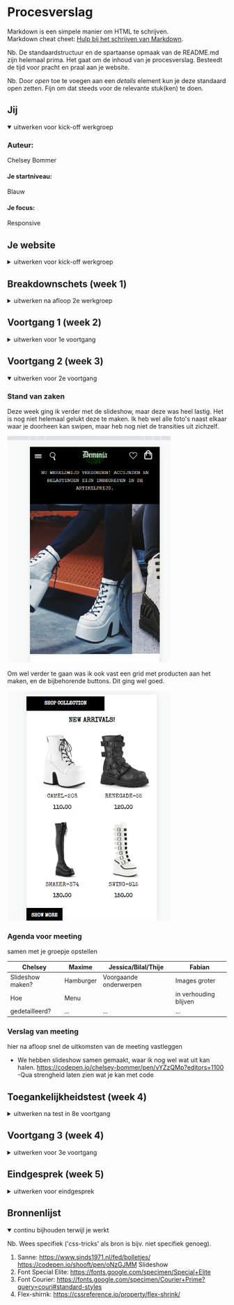 # Procesverslag
Markdown is een simpele manier om HTML te schrijven.  
Markdown cheat cheet: [Hulp bij het schrijven van Markdown](https://github.com/adam-p/markdown-here/wiki/Markdown-Cheatsheet).

Nb. De standaardstructuur en de spartaanse opmaak van de README.md zijn helemaal prima. Het gaat om de inhoud van je procesverslag. Besteedt de tijd voor pracht en praal aan je website.

Nb. Door *open* toe te voegen aan een *details* element kun je deze standaard open zetten. Fijn om dat steeds voor de relevante stuk(ken) te doen.





## Jij

<details open>
<summary>uitwerken voor kick-off werkgroep</summary>

### Auteur:
Chelsey Bommer

#### Je startniveau:
Blauw

#### Je focus:
Responsive
 
</details>





## Je website

<details>
<summary>uitwerken voor kick-off werkgroep</summary>

### Je opdracht:
demoniacult.com

#### Screenshot(s) van de eerste pagina (small screen): 
Homepage
<img src="images/schoen1.jpg" width="375px" alt="Homepagina van demoniacult">

#### Screenshot(s) van de tweede pagina (small screen):
Producten pagina (deze verander ik later miss nog naar andere producten)
<img src="images/schoen2.jpg" width="375px" alt="productenpagina demoniacult">
 
</details>





## Breakdownschets (week 1)

<details>
<summary>uitwerken na afloop 2e werkgroep</summary>

### de hele pagina: 
<img src="images/screen-hele.png" width="375px" alt="breakdown van de hele pagina">

### dynamisch deel (bijv menu): 
<img src="images/screen-half1.png" width="375px" alt="breakdown van een dynamisch deel">

### wellicht nog een dynamisch deel (bijv filter): 
<img src="images/screen-half2.png" width="375px" alt="breakdown van nog een dynamisch deel">

</details>





## Voortgang 1 (week 2)

<details>
<summary>uitwerken voor 1e voortgang</summary>

### Stand van zaken
Ik vond door de breakdown schets het vrij makkelijk om de html te schrijven. De css ging daarna ook wel goed, maar ik moet nog
 erop letten dat ik die netjes houd. 
 Ik heb mijn css nu half netjes:
 <img src="images/css.png" width="375px" alt="Screenshot van mijn CSS">


### Agenda voor meeting
samen met je groepje opstellen

 Wat ik wil vragen:
 -hoe zorg ik dat het niet meer inzoomt op grotere schermen?
 -is er nog iets niet kloppend etc

### Verslag van meeting
Uitkomsten van de meeting:

- We hebben opgelost dat de pagina niet meer inzoomde met width
- Ze vonden het verder prima

</details>





## Voortgang 2 (week 3)

<details open>
<summary>uitwerken voor 2e voortgang</summary>

### Stand van zaken
Deze week ging ik verder met de slideshow, maar deze was heel lastig. Het is nog niet helemaal gelukt 
 deze te maken. Ik heb wel alle foto's naast elkaar waar je doorheen kan swipen, maar heb nog niet de transities uit zichzelf.
 
 <img src="images/Voortgang1.png" width="375px" alt="Screenshot van mijn voortgang">
 
 Om wel verder te gaan was ik ook vast een grid met producten aan het maken, en de bijbehorende buttons. Dit ging wel goed.
 
 <img src="images/voortgang2.png" width="375px" alt="Screenshot van mijn voortgang">
 


### Agenda voor meeting
samen met je groepje opstellen

| Chelsey        | Maxime             | Jessica/Bilal/Thije      | Fabian           |
| ---            | ---                | ---                      | ---              |
|Slideshow maken?| Hamburger          | Voorgaande onderwerpen   | Images groter    |
|Hoe             | Menu               |                          | in verhouding blijven |
 gedetailleerd?  | ...                | ...                      | ...              |


### Verslag van meeting
hier na afloop snel de uitkomsten van de meeting vastleggen

- We hebben slideshow samen gemaakt, waar ik nog wel wat uit kan halen. 
    https://codepen.io/chelsey-bommer/pen/vYZzQMp?editors=1100
 -Qua strengheid laten zien wat je kan met code 
</details>





## Toegankelijkheidstest (week 4)

<details>
<summary>uitwerken na test in 8e voortgang</summary>

### Bevindingen
Lijst met je bevindingen die in de test naar voren kwamen:

#### Titel eerste bevinding
Hier korte omschrijving (met indien nodig een afbeelding)

Hier een omschrijving van hoe het opgelost kan worden (met indien nodig een afbeelding)


#### Titel tweede bevinding. 
Hier korte omschrijving (met indien nodig een afbeelding)

Hier een omschrijving van hoe het opgelost kan worden (met indien nodig een afbeelding)


#### Titel volgende bevinding. 
Hier korte omschrijving (met indien nodig een afbeelding)

Hier een omschrijving van hoe het opgelost kan worden (met indien nodig een afbeelding)


#### Titel nog een bevinding. 
Hier korte omschrijving (met indien nodig een afbeelding)

Hier een omschrijving van hoe het opgelost kan worden (met indien nodig een afbeelding)

</details>





## Voortgang 3 (week 4)

<details>
<summary>uitwerken voor 3e voortgang</summary>

### Stand van zaken
hier dit ging goed & dit was lastig (neem ook screenshots op van delen van je website en code)


### Agenda voor meeting
samen met je groepje opstellen

| student 1      | student 2          | student 3    | student 4        |
| ---            | ---                | ---          | ---              |
| dit bespreken  | en dit             | en ik dit    | en dan ik dat    |
| en dat ook nog | dit als er tijd is | nog een punt | dit wil ik zeker |
| ...            | ...                | ...          | ...              |


### Verslag van meeting
hier na afloop snel de uitkomsten van de meeting vastleggen

- punt 1
- punt 2
- nog een punt
- ...

</details>





## Eindgesprek (week 5)

<details>
<summary>uitwerken voor eindgesprek</summary>

### Stand van zaken
hier dit ging goed & dit was lastig (neem ook screenshots op van delen van je website en code)

### Screenshot(s)

hier screenshot(s) van je eindresultaat

</details>





## Bronnenlijst

<details open>
<summary>continu bijhouden terwijl je werkt</summary>

Nb. Wees specifiek ('css-tricks' als bron is bijv. niet specifiek genoeg).

1. Sanne: https://www.sinds1971.nl/fed/bolletjes/ https://codepen.io/shooft/pen/oNzGJMM Slideshow
2. Font Special Elite: https://fonts.google.com/specimen/Special+Elite
3. Font Courier: https://fonts.google.com/specimen/Courier+Prime?query=couri#standard-styles
4.  Flex-shirnk:  https://cssreference.io/property/flex-shrink/

</details>
